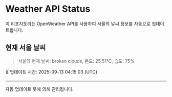 
# Weather API Status

이 리포지토리는 OpenWeather API를 사용하여 서울의 날씨 정보를 자동으로 업데이트합니다.

## 현재 서울 날씨
> 서울의 현재 날씨: broken clouds, 온도: 25.51°C, 습도: 75%

⏳ 업데이트 시간: 2025-09-13 04:15:03 (UTC)

---
자동 업데이트 봇에 의해 관리됩니다.

